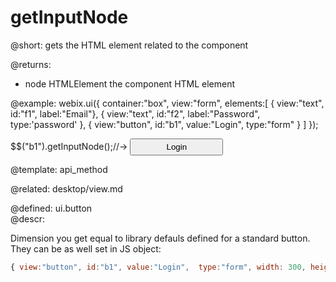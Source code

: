 getInputNode
=============



@short:
	gets the HTML element related to the component

@returns:
- node		HTMLElement		the component HTML element
	

@example:
webix.ui({
	container:"box",
	view:"form", 
    elements:[
		{ view:"text",   id:"f1", label:"Email"},
		{ view:"text",   id:"f2", label:"Password", type:'password' },
		{ view:"button", id:"b1", value:"Login",  type:"form" }
    ]
});

$$("b1").getInputNode();//-> <input type="button" style="height:27px; width:149px" value="Login">

@template:	api_method

@related:
	desktop/view.md

@defined:	ui.button	
@descr:

Dimension you get equal to library defauls defined for a standard button. They can be as well set in JS object:

~~~js
{ view:"button", id:"b1", value:"Login",  type:"form", width: 300, height: 50 }
~~~


